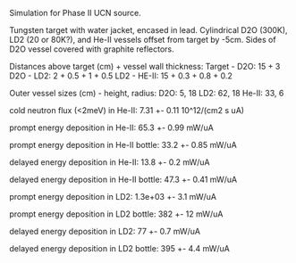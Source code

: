 Simulation for Phase II UCN source.

Tungsten target with water jacket, encased in lead.
Cylindrical D2O (300K), LD2 (20 or 80K?), and He-II vessels offset from target by -5cm.
Sides of D2O vessel covered with graphite reflectors.

Distances above target (cm) + vessel wall thickness:
Target - D2O: 15 + 3
D2O - LD2: 2 + 0.5 + 1 + 0.5
LD2 - HE-II: 15 + 0.3 + 0.8 + 0.2

Outer vessel sizes (cm) - height, radius:
D2O: 5, 18
LD2: 62, 18
He-II: 33, 6

cold neutron flux (<2meV) in He-II:
7.31 +- 0.11 10^12/(cm2 s uA)

prompt energy deposition in He-II:
65.3 +- 0.99 mW/uA

prompt energy deposition in He-II bottle:
33.2 +- 0.85 mW/uA

delayed energy deposition in He-II:
13.8 +- 0.2 mW/uA

delayed energy deposition in He-II bottle:
47.3 +- 0.41 mW/uA

prompt energy deposition in LD2:
1.3e+03 +- 3.1 mW/uA

prompt energy deposition in LD2 bottle:
382 +- 12 mW/uA

delayed energy deposition in LD2:
77 +- 0.7 mW/uA

delayed energy deposition in LD2 bottle:
395 +- 4.4 mW/uA

